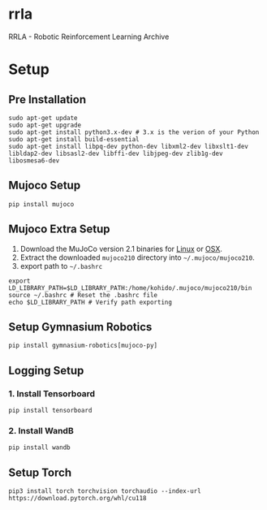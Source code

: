 # rrla
RRLA - Robotic Reinforcement Learning Archive

# Setup
## Pre Installation
```
sudo apt-get update
sudo apt-get upgrade
sudo apt-get install python3.x-dev # 3.x is the verion of your Python
sudo apt-get install build-essential
sudo apt-get install libpq-dev python-dev libxml2-dev libxslt1-dev libldap2-dev libsasl2-dev libffi-dev libjpeg-dev zlib1g-dev libosmesa6-dev
```

## Mujoco Setup
```
pip install mujoco
```
## Mujoco Extra Setup
1. Download the MuJoCo version 2.1 binaries for
   [Linux](https://mujoco.org/download/mujoco210-linux-x86_64.tar.gz) or
   [OSX](https://mujoco.org/download/mujoco210-macos-x86_64.tar.gz).
2. Extract the downloaded `mujoco210` directory into `~/.mujoco/mujoco210`.
3. export path to ```~/.bashrc```
```
export LD_LIBRARY_PATH=$LD_LIBRARY_PATH:/home/kohido/.mujoco/mujoco210/bin
source ~/.bashrc # Reset the .bashrc file
echo $LD_LIBRARY_PATH # Verify path exporting
```

## Setup Gymnasium Robotics
```
pip install gymnasium-robotics[mujoco-py]
```

## Logging Setup

### 1. Install Tensorboard
```
pip install tensorboard
```
### 2. Install WandB
```
pip install wandb
```

## Setup Torch
```
pip3 install torch torchvision torchaudio --index-url https://download.pytorch.org/whl/cu118
```
